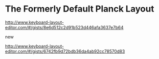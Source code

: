 # The Formerly Default Planck Layout

http://www.keyboard-layout-editor.com/#/gists/8e6d512c2d91b523d446afa3637e7b64


new

http://www.keyboard-layout-editor.com/#/gists/6742fb9d72bdb36da4ab92cc78570d83

